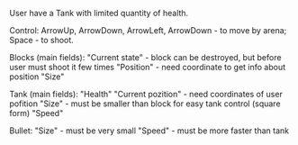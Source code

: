 User have a Tank with limited quantity of health.

Control:
ArrowUp, ArrowDown, ArrowLeft, ArrowDown - to move by arena;
Space - to shoot.

Blocks (main fields):
"Current state" - block can be destroyed, but before user must shoot it few times
"Position" - need coordinate to get info about position
"Size"

Tank (main fields):
"Health"
"Current pozition" - need coordinates of user pofition
"Size" - must be smaller than block for easy tank control (square form)
"Speed" 

Bullet:
"Size" - must be very small
"Speed" - must be more faster than tank
